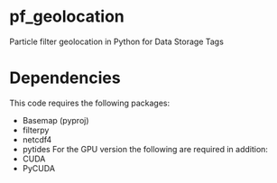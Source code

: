 # pf_geolocation
Particle filter geolocation in Python for Data Storage Tags

# Dependencies
This code requires the following packages:
* Basemap (pyproj)
* filterpy
* netcdf4
* pytides
For the GPU version the following are required in addition:
* CUDA
* PyCUDA
